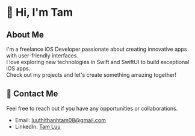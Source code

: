 # 👋 Hi, I'm Tam

## About Me
I'm a freelance iOS Developer passionate about creating innovative apps with user-friendly interfaces. <br />
I love exploring new technologies in Swift and SwiftUI to build exceptional iOS apps. <br />
Check out my projects and let's create something amazing together!

<!--
## 📁 [My Portfolio]()
-->

## 🤝 Contact Me
Feel free to reach out if you have any opportunities or collaborations.
- Email: luuthithanhtam08@gmail.com
- LinkedIn: [Tam Luu](https://www.linkedin.com/in/tam-luu-818187173/)

